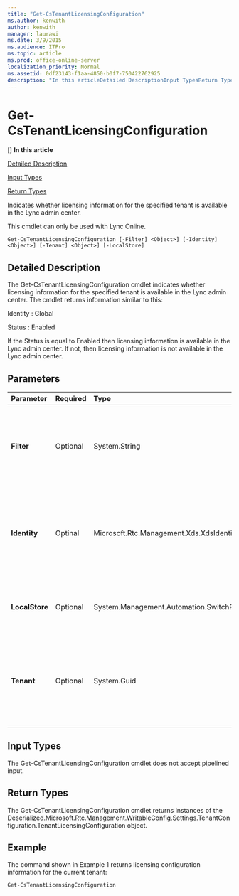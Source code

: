 ```yaml
---
title: "Get-CsTenantLicensingConfiguration"
ms.author: kenwith
author: kenwith
manager: laurawi
ms.date: 3/9/2015
ms.audience: ITPro
ms.topic: article
ms.prod: office-online-server
localization_priority: Normal
ms.assetid: 0df23143-f1aa-4850-b0f7-750422762925
description: "In this articleDetailed DescriptionInput TypesReturn Types"
---
```


# Get-CsTenantLicensingConfiguration
[]
 **In this article**
  
[Detailed Description](#sectionSection0)
  
[Input Types](#sectionSection1)
  
[Return Types](#sectionSection2)
  
Indicates whether licensing information for the specified tenant is available in the Lync admin center.
  
This cmdlet can only be used with Lync Online.
  
```
Get-CsTenantLicensingConfiguration [-Filter] <Object>] [-Identity] <Object>] [-Tenant] <Object>] [-LocalStore]

```

## Detailed Description
<a name="sectionSection0"> </a>

The Get-CsTenantLicensingConfiguration cmdlet indicates whether licensing information for the specified tenant is available in the Lync admin center. The cmdlet returns information similar to this:
  
Identity : Global
  
Status : Enabled
  
If the Status is equal to Enabled then licensing information is available in the Lync admin center. If not, then licensing information is not available in the Lync admin center.
  
## Parameters
<a name="sectionSection0"> </a>

|**Parameter**|**Required**|**Type**|**Description**|
|:-----|:-----|:-----|:-----|
|**Filter** <br/> |Optional  <br/> |System.String  <br/> |Enables you to use wildcard characters in order to return a collection of tenant licensing configuration settings. Because each tenant is limited to a single, global collection of licensing configuration settings there is no need to use the Filter parameter.  <br/> |
|**Identity** <br/> |Optinal  <br/> |Microsoft.Rtc.Management.Xds.XdsIdentity  <br/> |Specifies the collection of tenant licensing configuration settings to be returned. Because each tenant is limited to a single, global collection of licensing settings there is no need include this parameter when calling the Get-CsTenantLicensingConfiguration cmdlet.  <br/> |
|**LocalStore** <br/> |Optional  <br/> |System.Management.Automation.SwitchParameter  <br/> |Retrieves the tenant licensing configuration data from the local replica of the Central Management store, rather than the Central Management store itself.  <br/> |
|**Tenant** <br/> |Optional  <br/> |System.Guid  <br/> |Globally unique identifier (GUID) of the tenant account whose licensing settings are being returned. For example:  <br/> -Tenant "38aad667-af54-4397-aaa7-e94c79ec2308"  <br/> You can return the tenant ID for each of your tenants by running this command:  <br/> Get-CsTenant | Select-Object DisplayName, TenantID  <br/> |
   
## Input Types
<a name="sectionSection1"> </a>

The Get-CsTenantLicensingConfiguration cmdlet does not accept pipelined input.
  
## Return Types
<a name="sectionSection2"> </a>

The Get-CsTenantLicensingConfiguration cmdlet returns instances of the Deserialized.Microsoft.Rtc.Management.WritableConfig.Settings.TenantConfiguration.TenantLicensingConfiguration object.
  
## Example
<a name="sectionSection2"> </a>

The command shown in Example 1 returns licensing configuration information for the current tenant:
  
```
Get-CsTenantLicensingConfiguration
```


